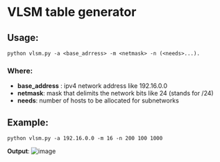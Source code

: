 # **VLSM table generator**
## **Usage:**
``` python vlsm.py -a <base_adrress> -m <netmask> -n (<needs>...). ```
### Where:
  * **base_address** : ipv4 network address like 192.16.0.0
  * **netmask**: mask that delimits the network bits like 24 (stands for /24)
  * **needs**: number of hosts to be allocated for subnetworks

## **Example**:
  ```python vlsm.py -a 192.16.0.0 -m 16 -n 200 100 1000```


**Output**:
![image](https://github.com/fbSans/unitools/assets/95938238/098a3108-b43a-4d10-bf09-675f88371de2)

